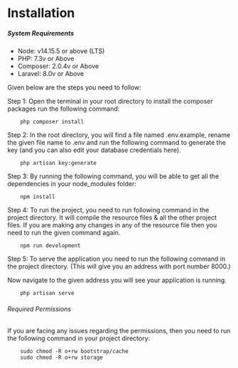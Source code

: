 # Installation

##### System Requirements
- Node: v14.15.5 or above (LTS)
- PHP: 7.3v or Above
- Composer: 2.0.4v or Above
- Laravel: 8.0v or Above

Given below are the steps you need to follow:

Step 1: Open the terminal in your root directory to install the composer packages run the following command:

		php composer install
Step 2: In the root directory, you will find a file named .env.example, rename the given file name to .env and run the following command to generate the key (and you can also edit your database credentials here).

		php artisan key:generate
 
Step 3: By running the following command, you will be able to get all the dependencies in your node_modules folder:

		npm install
        
Step 4: To run the project, you need to run following command in the project directory. It will compile the resource files & all the other project files. If you are making any changes in any of the resource file then you need to run the given command again.

		npm run development 
Step 5: To serve the application you need to run the following command in the project directory. (This will give you an address with port number 8000.)

Now navigate to the given address you will see your application is running.


		php artisan serve

###### Required Permissions
If you are facing any issues regarding the permissions, then you need to run the following command in your project directory:

		sudo chmod -R o+rw bootstrap/cache
		sudo chmod -R o+rw storage
